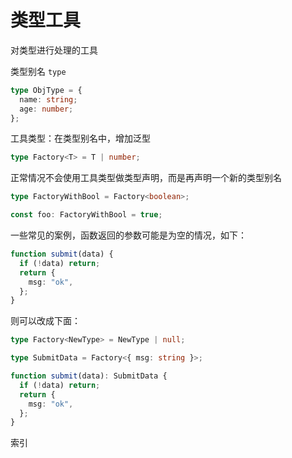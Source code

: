# 类型工具

对类型进行处理的工具

类型别名 `type`

```ts
type ObjType = {
  name: string;
  age: number;
};
```

工具类型：在类型别名中，增加泛型

```ts
type Factory<T> = T | number;
```

正常情况不会使用工具类型做类型声明，而是再声明一个新的类型别名

```ts
type FactoryWithBool = Factory<boolean>;

const foo: FactoryWithBool = true;
```

一些常见的案例，函数返回的参数可能是为空的情况，如下：

```ts
function submit(data) {
  if (!data) return;
  return {
    msg: "ok",
  };
}
```

则可以改成下面：

```ts
type Factory<NewType> = NewType | null;

type SubmitData = Factory<{ msg: string }>;

function submit(data): SubmitData {
  if (!data) return;
  return {
    msg: "ok",
  };
}
```

索引
